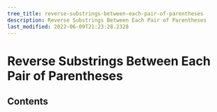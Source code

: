 ```yaml
---
tree_title: reverse-substrings-between-each-pair-of-parentheses
description: Reverse Substrings Between Each Pair of Parentheses
last_modified: 2022-06-09T21:23:28.2328
---
```


# Reverse Substrings Between Each Pair of Parentheses

## Contents
